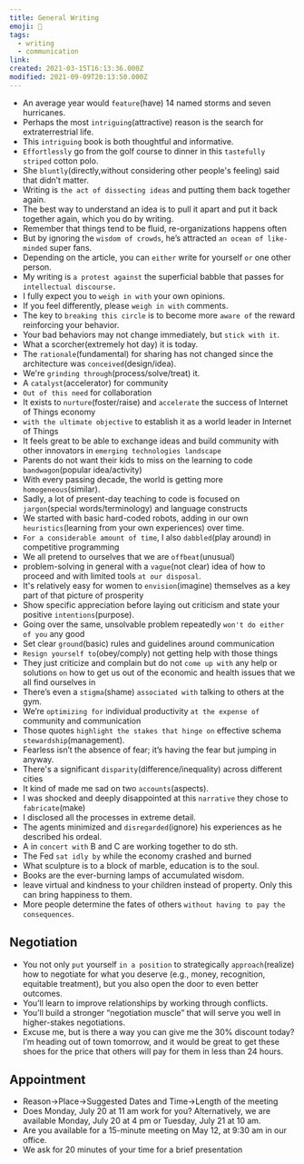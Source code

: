 ```yaml
---
title: General Writing
emoji: 📝
tags:
  - writing
  - communication
link:
created: 2021-03-15T16:13:36.000Z
modified: 2021-09-09T20:13:50.000Z
---
```


- An average year would `feature`(have) 14 named storms and seven hurricanes.
- Perhaps the most `intriguing`(attractive) reason is the search for extraterrestrial life.
- This `intriguing` book is both thoughtful and informative.
- `Effortlessly` go from the golf course to dinner in this `tastefully striped` cotton polo.
- She `bluntly`(directly,without considering other people's feeling) said that didn’t matter.
- Writing is `the act of dissecting ideas` and putting them back together again.
- The best way to understand an idea is to pull it apart and put it back together again, which you do by writing.
- Remember that things tend to be fluid, re-organizations happens often
- But by ignoring the `wisdom of crowds`, he’s attracted `an ocean of like-minded` super fans.
- Depending on the article, you can `either` write for yourself `or` one other person.
- My writing is `a protest against` the superficial babble that passes for `intellectual discourse.`
- I fully expect you to `weigh in with` your own opinions.
- If you feel differently, please `weigh in with` comments.
- The key to `breaking this circle` is to become more `aware of` the reward reinforcing your behavior.
- Your bad behaviors may not change immediately, but `stick with it`.
- What a scorcher(extremely hot day) it is today.
- The `rationale`(fundamental) for sharing has not changed since the architecture was `conceived`(design/idea).
- We're `grinding through`(process/solve/treat) it.
- A `catalyst`(accelerator) for community
- `Out of this need` for collaboration
- It exists to `nurture`(foster/raise) and `accelerate` the success of Internet of Things economy
- `with the ultimate objective` to establish it as a world leader in Internet of Things
- It feels great to be able to exchange ideas and build community with other innovators in `emerging technologies landscape`
- Parents do not want their kids to miss on the learning to code `bandwagon`(popular idea/activity)
- With every passing decade, the world is getting more `homogeneous`(similar).
- Sadly, a lot of present-day teaching to code is focused on `jargon`(special words/terminology) and language constructs
- We started with basic hard-coded robots, adding in our own `heuristics`(learning from your own experiences) over time.
- `For a considerable amount of time`, I also `dabbled`(play around) in competitive programming
- We all pretend to ourselves that we are `offbeat`(unusual)
- problem-solving in general with a `vague`(not clear) idea of how to proceed and with limited tools `at our disposal`.
- It's relatively easy for women to `envision`(imagine) themselves as a key part of that picture of prosperity
- Show specific appreciation before laying out criticism and state your positive `intentions`(purpose).
- Going over the same, unsolvable problem repeatedly `won't do either of you` any good
- Set clear `ground`(basic) rules and guidelines around communication
- `Resign yourself to`(obey/comply) not getting help with those things
- They just criticize and complain but do not `come up with` any help or solutions `on` how to get us out of the economic and health issues that we all find ourselves in
- There’s even a `stigma`(shame) `associated with` talking to others at the gym.
- We’re `optimizing for` individual productivity `at the expense of` community and communication
- Those quotes `highlight the stakes that hinge on` effective schema `stewardship`(management).
- Fearless isn’t the absence of fear; it’s having the fear but jumping in anyway.
- There's a significant `disparity`(difference/inequality) across different cities
- It kind of made me sad on two `accounts`(aspects).
- I was shocked and deeply disappointed at this `narrative` they chose to `fabricate`(make)
- I disclosed all the processes in extreme detail.
- The agents minimized and `disregarded`(ignore) his experiences as he described his ordeal.
- A in `concert with` B and C are working together to do sth.
- The Fed `sat idly by` while the economy crashed and burned
- What sculpture is to a block of marble, education is to the soul.
- Books are the ever-burning lamps of accumulated wisdom.
- leave virtual and kindness to your children instead of property. Only this can bring happiness to them.
- More people determine the fates of others `without having to pay the consequences`. 

## Negotiation

- You not only `put` yourself `in a position` to strategically `approach`(realize) how to negotiate for what you deserve (e.g., money, recognition, equitable treatment), but you also open the door to even better outcomes.
- You’ll learn to improve relationships by working through conflicts.
- You’ll build a stronger “negotiation muscle” that will serve you well in higher-stakes negotiations.
- Excuse me, but is there a way you can give me the 30% discount today? I’m heading out of town tomorrow, and it would be great to get these shoes for the price that others will pay for them in less than 24 hours.

## Appointment

- Reason->Place->Suggested Dates and Time->Length of the meeting
- Does Monday, July 20 at 11 am work for you? Alternatively, we are available Monday, July 20 at 4 pm or Tuesday, July 21 at 10 am.
- Are you available for a 15-minute meeting on May 12, at 9:30 am in our office.
- We ask for 20 minutes of your time for a brief presentation
